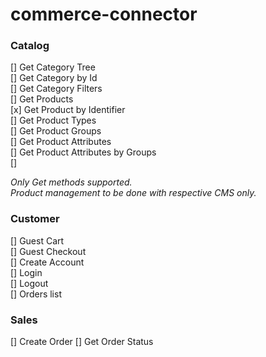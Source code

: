 # commerce-connector

### Catalog

[] Get Category Tree  
[] Get Category by Id  
[] Get Category Filters  
[] Get Products  
[x] Get Product by Identifier  
[] Get Product Types  
[] Get Product Groups  
[] Get Product Attributes  
[] Get Product Attributes by Groups  
[]

*Only Get methods supported.*  
*Product management to be done with respective CMS only.*

### Customer

[] Guest Cart  
[] Guest Checkout  
[] Create Account  
[] Login  
[] Logout  
[] Orders list  
 
### Sales

[] Create Order
[] Get Order Status

